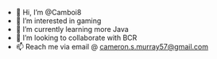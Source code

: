 - 👋 Hi, I’m @Camboi8
- 👀 I’m interested in gaming
- 🌱 I’m currently learning more Java
- 💞️ I’m looking to collaborate with BCR
- 📫 Reach me via email @ cameron.s.murray57@gmail.com

<!---
Camboi8/Camboi8 is a ✨ special ✨ repository because its `README.md` (this file) appears on your GitHub profile.
You can click the Preview link to take a look at your changes.
--->

